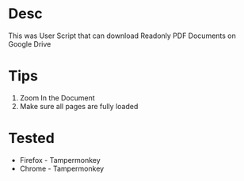 # Desc
This was User Script that can download Readonly PDF Documents on Google Drive

# Tips
1. Zoom In the Document
2. Make sure all pages are fully loaded

# Tested
- Firefox - Tampermonkey
- Chrome - Tampermonkey